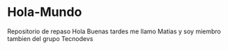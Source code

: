 # Hola-Mundo
Repositorio de repaso
Hola Buenas tardes me llamo Matias y soy miembro tambien del grupo Tecnodevs
